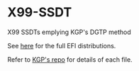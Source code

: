 # X99-SSDT
X99 SSDTs emplying KGP's DGTP method

See [here](https://github.com/dezinezync/X99-EFI-Folder-Distributions) for the full EFI distributions. 

Refer to [KGP's repo](https://github.com/KGP/X99-System-SSDTs) for details of each file. 
